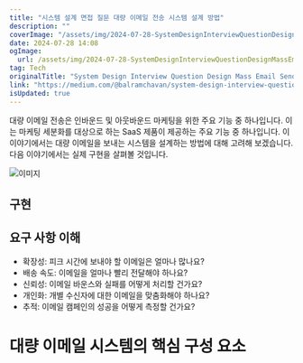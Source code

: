 ```yaml
---
title: "시스템 설계 면접 질문 대량 이메일 전송 시스템 설계 방법"
description: ""
coverImage: "/assets/img/2024-07-28-SystemDesignInterviewQuestionDesignMassEmailSendingSystem_0.png"
date: 2024-07-28 14:08
ogImage: 
  url: /assets/img/2024-07-28-SystemDesignInterviewQuestionDesignMassEmailSendingSystem_0.png
tag: Tech
originalTitle: "System Design Interview Question Design Mass Email Sending System"
link: "https://medium.com/@balramchavan/system-design-interview-question-design-mass-email-sending-system-079e6be93945"
isUpdated: true
---
```






대량 이메일 전송은 인바운드 및 아웃바운드 마케팅을 위한 주요 기능 중 하나입니다. 이는 마케팅 세분화를 대상으로 하는 SaaS 제품이 제공하는 주요 기능 중 하나입니다. 이 이야기에서는 대량 이메일을 보내는 시스템을 설계하는 방법에 대해 고려해 보겠습니다. 다음 이야기에서는 실제 구현을 살펴볼 것입니다.

![이미지](/assets/img/2024-07-28-SystemDesignInterviewQuestionDesignMassEmailSendingSystem_0.png)

## 구현

## 요구 사항 이해

<div class="content-ad"></div>

- 확장성: 피크 시간에 보내야 할 이메일은 얼마나 많나요?
- 배송 속도: 이메일을 얼마나 빨리 전달해야 하나요?
- 신뢰성: 이메일 바운스와 실패를 어떻게 처리할 건가요?
- 개인화: 개별 수신자에 대한 이메일을 맞춤화해야 하나요?
- 추적: 이메일 캠페인의 성공을 어떻게 측정할 건가요?

# 대량 이메일 시스템의 핵심 구성 요소